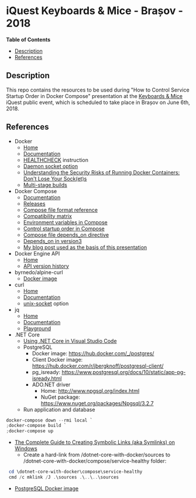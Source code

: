 # iQuest Keyboards & Mice - Brașov - 2018
**Table of Contents**  
- [Description](#description)  
- [References](#references)   

<a name="description">Description</a>
--
This repo contains the resources to be used during "How to Control Service Startup Order in Docker Compose" presentation at the [Keyboards & Mice](https://www.iquestgroup.com/en/event/keyboards-mice-brasov-2018/) iQuest public event, which is scheduled to take place in Brașov on June 6th, 2018.

<a name="references">References</a>
--
* Docker
  * [Home](https://www.docker.com/)
  * [Documentation](https://docs.docker.com/)
  * [HEALTHCHECK](https://docs.docker.com/engine/reference/builder/#healthcheck) instruction
  * [Daemon socket option](https://docs.docker.com/engine/reference/commandline/dockerd/#examples)
  * [Understanding the Security Risks of Running Docker Containers: Don't Lose Your Sock(et)s](https://www.ctl.io/developers/blog/post/tutorial-understanding-the-security-risks-of-running-docker-containers)
  * [Multi-stage builds](https://docs.docker.com/develop/develop-images/multistage-build/)
* Docker Compose
  * [Documentation](https://docs.docker.com/compose/)
  * [Releases](https://github.com/docker/compose/releases)
  * [Compose file format reference](https://docs.docker.com/compose/compose-file/compose-versioning/#compose-file-format-references)
  * [Compatibility matrix](https://docs.docker.com/compose/compose-file/compose-versioning/#compatibility-matrix)
  * [Environment variables in Compose](https://docs.docker.com/compose/environment-variables/)
  * [Control startup order in Compose](https://docs.docker.com/compose/startup-order/)
  * [Compose file depends_on directive](https://docs.docker.com/compose/compose-file/#depends_on)
  * [Depends_on in version3](https://github.com/docker/compose/issues/4305#issuecomment-276527457)
  * [My blog post used as the basis of this presentation](https://crossprogramming.com/2018/05/13/controlling-service-startup-order-in-docker-compose.html)
* Docker Engine API
  * [Home](https://docs.docker.com/develop/sdk/)
  * [API version history](https://docs.docker.com/engine/api/version-history/)
* byrnedo/alpine-curl
  * [Docker image](https://hub.docker.com/r/byrnedo/alpine-curl/)
* curl
  * [Home](https://curl.haxx.se/)
  * [Documentation](https://curl.haxx.se/docs/manpage.html)
  * [unix-socket](https://curl.haxx.se/docs/manpage.html#--unix-socket) option
* jq
  * [Home](https://stedolan.github.io/jq/)
  * [Documentation](https://stedolan.github.io/jq/manual/)
  * [Playground](https://jqplay.org/)
* .NET Core
  * [Using .NET Core in Visual Studio Code](https://code.visualstudio.com/docs/other/dotnet)
  * PostgreSQL 
    * Docker image: https://hub.docker.com/_/postgres/
    * Client Docker image: https://hub.docker.com/r/jbergknoff/postgresql-client/
    * pg_isready: https://www.postgresql.org/docs/10/static/app-pg-isready.html
    * ADO.NET driver
      * Home: http://www.npgsql.org/index.html  
      * NuGet package: https://www.nuget.org/packages/Npgsql/3.2.7  
  * Run application and database
````powershell
docker-compose down --rmi local `
;docker-compose build `
;docker-compose up
````
* [The Complete Guide to Creating Symbolic Links (aka Symlinks) on Windows](https://www.howtogeek.com/howto/16226/complete-guide-to-symbolic-links-symlinks-on-windows-or-linux/)
  * Create a hard-link from /dotnet-core-with-docker/sources to /dotnet-core-with-docker/compose/service-healthy folder:
````powershell
 cd \dotnet-core-with-docker\compose\service-healthy
 cmd /c mklink /J .\sources .\..\..\sources
````
 * [PostgreSQL Docker image](https://hub.docker.com/_/postgres/)
